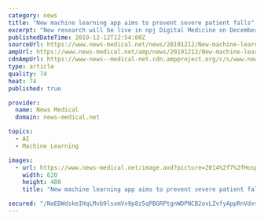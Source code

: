 ```yaml
---
category: news
title: "New machine learning app aims to prevent severe patient falls"
excerpt: "New research will be live in npj Digital Medicine on December 12, 2019, that will feature a machine learning app aimed at preventing patients from severe fall-related injuries and deaths. This AI technology was developed by Houston Methodist and tested over an eight-month period to help address the growing concern of severe patient falls with ..."
publishedDateTime: 2019-12-12T12:54:00Z
sourceUrl: https://www.news-medical.net/news/20191212/New-machine-learning-app-aims-to-prevent-severe-patient-falls.aspx
ampUrl: https://www.news-medical.net/amp/news/20191212/New-machine-learning-app-aims-to-prevent-severe-patient-falls.aspx
cdnAmpUrl: https://www-news--medical-net.cdn.ampproject.org/c/s/www.news-medical.net/amp/news/20191212/New-machine-learning-app-aims-to-prevent-severe-patient-falls.aspx
type: article
quality: 74
heat: 74
published: true

provider:
  name: News Medical
  domain: news-medical.net

topics:
  - AI
  - Machine Learning

images:
  - url: https://www.news-medical.net/image.axd?picture=2014%2f7%2fHospital-620x480.jpg
    width: 620
    height: 480
    title: "New machine learning app aims to prevent severe patient falls"

secured: "/NoEDWdskeIHqLMvb9lsxmVv9p8z5qPBGRPtgnWDPNCB2ovLZvfyAppRnVdxvjqcP6gOqhrCTubnMozQeRPe9TL9ocJBo5uZzsW+OMuT26cra63h0ALZqIu57nsq3wQpdX2fULtE1+GFzB0TldvNpqgWuYwnpVGjJgdXOaRfRKiTC1US53DtB+kjRiMbi/+CMDQZdn1K2Uk+MWDtXq9Mkq5u4VV5kEm3/YI2RPdpWAiZs5WSdvmlOcUN8ZrHdeS1ddEiK1Td2vBttpXP/2SFnw==;uywwso8XzZS0ytrynl6sBw=="
---
```


